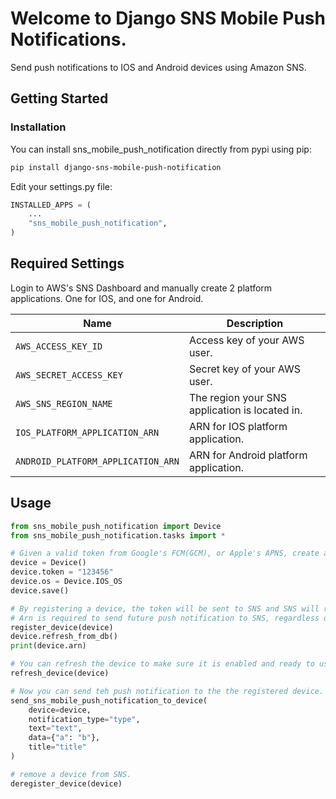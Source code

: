 # Welcome to Django SNS Mobile Push Notifications.

Send push notifications to IOS and Android devices using Amazon SNS.

## Getting Started

### Installation

You can install sns_mobile_push_notification directly from pypi using pip:
```zsh
pip install django-sns-mobile-push-notification
```


Edit your settings.py file:

```python
INSTALLED_APPS = (
    ...
    "sns_mobile_push_notification",
)
```

## Required Settings

Login to AWS's SNS Dashboard and manually create 2 platform applications. One for IOS, and one for Android.

| Name | Description |
|------|-------------|
| ``AWS_ACCESS_KEY_ID`` | Access key of your AWS user. |
| ``AWS_SECRET_ACCESS_KEY`` | Secret key of your AWS user. |
| ``AWS_SNS_REGION_NAME`` | The region your SNS application is located in. |
| ``IOS_PLATFORM_APPLICATION_ARN`` | ARN for IOS platform application. |
| ``ANDROID_PLATFORM_APPLICATION_ARN`` | ARN for Android platform application. |


## Usage
```python
from sns_mobile_push_notification import Device
from sns_mobile_push_notification.tasks import *

# Given a valid token from Google's FCM(GCM), or Apple's APNS, create a device object.
device = Device()
device.token = "123456"
device.os = Device.IOS_OS
device.save()

# By registering a device, the token will be sent to SNS and SNS will return an ARN key which will be saved in the device object.
# Arn is required to send future push notification to SNS, regardless of the device type.
register_device(device)
device.refresh_from_db()
print(device.arn)

# You can refresh the device to make sure it is enabled and ready to use.
refresh_device(device)

# Now you can send teh push notification to the the registered device.
send_sns_mobile_push_notification_to_device(
    device=device,
    notification_type="type",
    text="text",
    data={"a": "b"},
    title="title"
)

# remove a device from SNS.
deregister_device(device)
```
